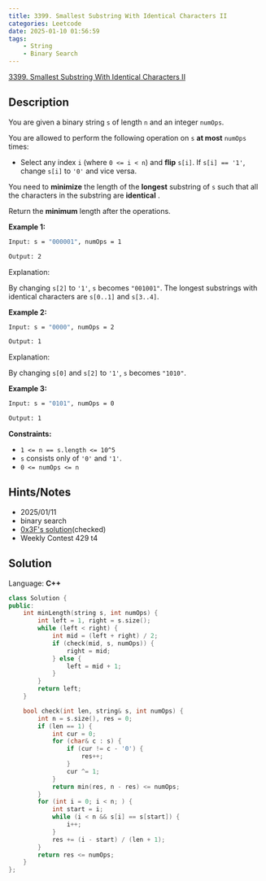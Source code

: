 ```yaml
---
title: 3399. Smallest Substring With Identical Characters II
categories: Leetcode
date: 2025-01-10 01:56:59
tags:
    - String
    - Binary Search
---
```


[3399. Smallest Substring With Identical Characters II](https://leetcode.com/problems/smallest-substring-with-identical-characters-ii/description/)

## Description

You are given a binary string `s` of length `n` and an integer `numOps`.

You are allowed to perform the following operation on `s` **at most**  `numOps` times:

- Select any index `i` (where `0 <= i < n`) and **flip**  `s[i]`. If `s[i] == '1'`, change `s[i]` to `'0'` and vice versa.

You need to **minimize**  the length of the **longest** substring of `s` such that all the characters in the substring are **identical** .

Return the **minimum**  length after the operations.

**Example 1:**

```bash
Input: s = "000001", numOps = 1

Output: 2
```

Explanation:

By changing `s[2]` to `'1'`, `s` becomes `"001001"`. The longest substrings with identical characters are `s[0..1]` and `s[3..4]`.

**Example 2:**

```bash
Input: s = "0000", numOps = 2

Output: 1
```

Explanation:

By changing `s[0]` and `s[2]` to `'1'`, `s` becomes `"1010"`.

**Example 3:**

```bash
Input: s = "0101", numOps = 0

Output: 1
```

**Constraints:**

- `1 <= n == s.length <= 10^5`
- `s` consists only of `'0'` and `'1'`.
- `0 <= numOps <= n`

## Hints/Notes

- 2025/01/11
- binary search
- [0x3F's solution](https://leetcode.cn/problems/smallest-substring-with-identical-characters-ii/solutions/3027031/er-fen-da-an-tan-xin-gou-zao-pythonjavac-3i4f/)(checked)
- Weekly Contest 429 t4

## Solution

Language: **C++**

```C++
class Solution {
public:
    int minLength(string s, int numOps) {
        int left = 1, right = s.size();
        while (left < right) {
            int mid = (left + right) / 2;
            if (check(mid, s, numOps)) {
                right = mid;
            } else {
                left = mid + 1;
            }
        }
        return left;
    }

    bool check(int len, string& s, int numOps) {
        int n = s.size(), res = 0;
        if (len == 1) {
            int cur = 0;
            for (char& c : s) {
                if (cur != c - '0') {
                    res++;
                }
                cur ^= 1;
            }
            return min(res, n - res) <= numOps;
        }
        for (int i = 0; i < n; ) {
            int start = i;
            while (i < n && s[i] == s[start]) {
                i++;
            }
            res += (i - start) / (len + 1);
        }
        return res <= numOps;
    }
};
```
